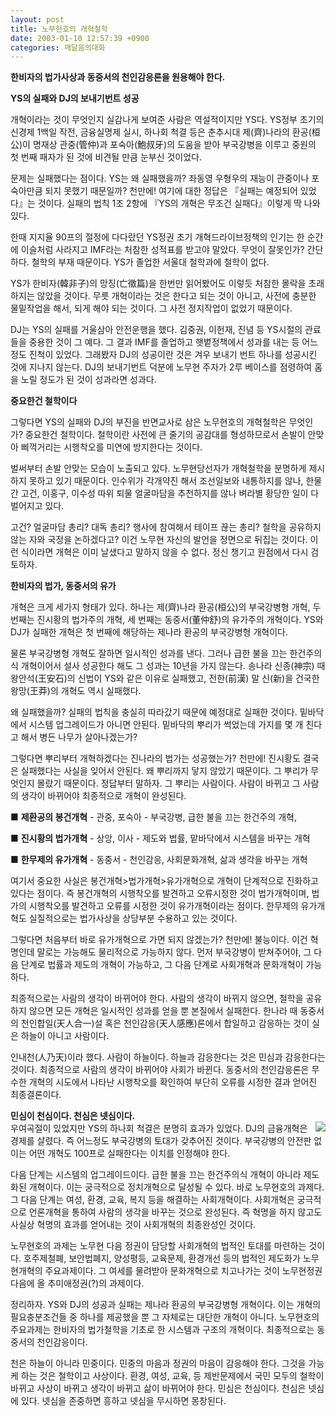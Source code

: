 ```yaml
---
layout: post
title: 노무현호의 개혁철학
date: 2003-01-10 12:57:39 +0900
categories: 깨달음의대화
---
```

**한비자의 법가사상과 동중서의 천인감응론을 원용해야 한다.** </p>

**YS의 실패와 DJ의 보내기번트 성공**
  
개혁이라는 것이 무엇인지 실감나게 보여준 사람은 역설적이지만 YS다. YS정부 초기의 신경제 1백일 작전, 금융실명제 실시, 하나회 척결 등은 춘추시대 제(齊)나라의 환공(桓公)이 명재상 관중(管仲)과 포숙아(鮑叔牙)의 도움을 받아 부국강병을 이루고 중원의 첫 번째 패자가 된 것에 비견될 만큼 눈부신 것이었다. 

문제는 실패했다는 점이다. YS는 왜 실패했을까? 좌동영 우형우의 재능이 관중이나 포숙아만큼 되지 못했기 때문일까? 천만에! 여기에 대한 정답은 『실패는 예정되어 있었다』는 것이다. 실패의 법칙 1조 2항에 『YS의 개혁은 무조건 실패다』이렇게 딱 나와있다. 

한때 지지율 90프의 절정에 다다랐던 YS정권 초기 개혁드라이브정책의 인기는 한 순간에 이슬처럼 사라지고 IMF라는 처참한 성적표를 받고야 말았다. 무엇이 잘못인가? 간단하다. 철학의 부재 때문이다. YS가 졸업한 서울대 철학과에 철학이 없다. 

YS가 한비자(韓非子)의 망징(亡徵篇)을 한번만 읽어봤어도 이렇듯 처참한 몰락을 초래하지는 않았을 것이다. 무릇 개혁이라는 것은 한다고 되는 것이 아니고, 사전에 충분한 물밑작업을 해서, 되게 해야 되는 것이다. 그 사전 정지작업이 없었기 때문이다. 

DJ는 YS의 실패를 거울삼아 안전운행을 했다. 김중권, 이헌재, 진념 등 YS시절의 관료들을 중용한 것이 그 예다. 그 결과 IMF를 졸업하고 햇볕정책에서 성과를 내는 등 어느 정도 진척이 있었다. 그래봤자 DJ의 성공이란 것은 겨우 보내기 번트 하나를 성공시킨 것에 지나지 않는다. DJ의 보내기번트 덕분에 노무현 주자가 2루 베이스를 점령하여 홈을 노릴 정도가 된 것이 성과라면 성과다. 

**중요한건 철학이다**
  
그렇다면 YS의 실패와 DJ의 부진을 반면교사로 삼은 노무현호의 개혁철학은 무엇인가? 중요한건 철학이다. 철학이란 사전에 큰 줄기의 공감대를 형성하므로서 손발이 안맞아 삐꺽거리는 시행착오를 미연에 방지한다는 것이다. 

벌써부터 손발 안맞는 모습이 노출되고 있다. 노무현당선자가 개혁철학을 분명하게 제시하지 못하고 있기 때문이다. 인수위가 각개약진 해서 조선일보와 내통하지를 않나, 한물간 고건, 이홍구, 이수성 따위 퇴물 얼굴마담을 추천하지를 않나 벼라별 황당한 일이 다 벌어지고 있다. 

고건? 얼굴마담 총리? 대독 총리? 행사에 참여해서 테이프 끊는 총리? 철학을 공유하지 않는 자와 국정을 논하겠다고? 이건 노무현 자신의 발언을 정면으로 뒤집는 것이다. 이런 식이라면 개혁은 이미 날샜다고 말하지 않을 수 없다. 정신 챙기고 원점에서 다시 검토하자. 

**한비자의 법가, 동중서의 유가**
  
개혁은 크게 세가지 형태가 있다. 하나는 제(齊)나라 환공(桓公)의 부국강병형 개혁, 두 번째는 진시황의 법가주의 개혁, 세 번째는 동중서(董仲舒)의 유가주의 개혁이다. YS와 DJ가 실패한 개혁은 첫 번째에 해당하는 제나라 환공의 부국강병형 개혁이다. 

물론 부국강병형 개혁도 잘하면 일시적인 성과를 낸다. 그러나 급한 불을 끄는 한건주의식 개혁이어서 설사 성공한다 해도 그 성과는 10년을 가지 않는다. 송나라 신종(神宗) 때 왕안석(王安石)의 신법이 YS와 같은 이유로 실패했고, 전한(前漢) 말 신(新)을 건국한 왕망(王莽)의 개혁도 역시 실패했다. 

왜 실패했을까? 실패의 법칙을 충실히 따라갔기 때문에 예정대로 실패한 것이다. 밑바닥에서 시스템 업그레이드가 아니면 안된다. 밑바닥의 뿌리가 썩었는데 가지를 몇 개 친다고 해서 병든 나무가 살아나겠는가? 

그렇다면 뿌리부터 개혁하겠다는 진나라의 법가는 성공했는가? 천만에! 진시황도 결국은 실패했다는 사실을 잊어서 안된다. 왜 뿌리까지 닿지 않았기 때문이다. 그 뿌리가 무엇인지 몰랐기 때문이다. 정답부터 말하자. 그 뿌리는 사람이다. 사람이 바뀌고 그 사람의 생각이 바뀌어야 최종적으로 개혁이 완성된다. 

■ **제환공의 봉건개혁** - 관중, 포숙아 - 부국강병, 급한 불을 끄는 한건주의 개혁, 
  
■ **진시황의 법가개혁** - 상앙, 이사 - 제도와 법률, 맡바닥에서 시스템을 바꾸는 개혁 
  
■ **한무제의 유가개혁** - 동중서 - 천인감응, 사회문화개혁, 삶과 생각을 바꾸는 개혁 

여기서 중요한 사실은 봉건개혁>법가개혁>유가개혁으로 개혁이 단계적으로 진화하고 있다는 점이다. 즉 봉건개혁의 시행착오를 발견하고 오류시정한 것이 법가개혁이며, 법가의 시행착오를 발견하고 오류를 시정한 것이 유가개혁이라는 점이다. 한무제의 유가개혁도 실질적으로는 법가사상을 상당부분 수용하고 있는 것이다. 

그렇다면 처음부터 바로 유가개혁으로 가면 되지 않겠는가? 천만에! 불능이다. 이건 혁명인데 말로는 가능해도 물리적으로 가능하지 않다. 먼저 부국강병이 받쳐주어야, 그 다음 단계로 법률과 제도의 개혁이 가능하고, 그 다음 단계로 사회개혁과 문화개혁이 가능하다.

최종적으로는 사람의 생각이 바뀌어야 한다. 사람의 생각이 바뀌지 않으면, 철학을 공유하지 않으면 모든 개혁은 일시적인 성과를 얻을 뿐 본질에서 실패한다. 한나라 때 동중서의 천인합일(天人合一)설 혹은 천인감응(天人感應)론에서 합일하고 감응하는 것이 실은 하늘이 아니고 사람이다. 

인내천(人乃天)이라 했다. 사람이 하늘이다. 하늘과 감응한다는 것은 민심과 감응한다는 것이다. 최종적으로 사람의 생각이 바뀌어야 사회가 바뀐다. 동중서의 천인감응론은 무수한 개혁의 시도에서 나타난 시행착오를 확인하여 부단히 오류를 시정한 결과 얻어진 최종결론이다.

**민심이 천심이다. 천심은 넷심이다.**   
<a href=http://www.seoprise.com target="_blank" border="0"><img src=http://drkimz.com/technote/board/private/upimg/1042178619.jpg align="right"></a> 우여곡절이 있었지만 YS의 하나회 척결은 분명히 효과가 있었다. DJ의 금융개혁은 경제를 살렸다. 즉 어느정도 부국강병의 토대가 갖추어진 것이다. 부국강병의 안전판 없이는 어떤 개혁도 100프로 실패한다는 이치를 인정해야 한다. 

다음 단계는 시스템의 업그레이드이다. 급한 불을 끄는 한건주의식 개혁이 아니라 제도화된 개혁이다. 이는 궁극적으로 정치개혁으로 달성될 수 있다. 바로 노무현호의 과제다. 그 다음 단계는 여성, 환경, 교육, 복지 등을 해결하는 사회개혁이다. 사회개혁은 궁극적으로 언론개혁을 통하여 사람의 생각을 바꾸는 것으로 완성된다. 즉 혁명을 하지 않고도 사실상 혁명의 효과를 얻어내는 것이 사회개혁의 최종완성인 것이다. 

노무현호의 과제는 노무현 다음 정권이 담당할 사회개혁의 법적인 토대를 마련하는 것이다. 호주제철폐, 보안법폐지, 양성평등, 교육문제, 환경개선 등의 법적인 제도화가 노무현개혁의 주요과제이다. 그 여세를 물려받아 문화개혁으로 치고나가는 것이 노무현정권 다음에 올 추미애정권(?)의 과제이다. 

정리하자. YS와 DJ의 성공과 실패는 제나라 환공의 부국강병형 개혁이다. 이는 개혁의 필요충분조건들 중 하나를 제공했을 뿐 그 자체로는 대단한 개혁이 아니다. 노무현호의 주요과제는 한비자의 법가철학을 기초로 한 시스템과 구조의 개혁이다. 최종적으로는 동중서의 천인감응이다. 

천은 하늘이 아니라 민중이다. 민중의 마음과 정권의 마음이 감응해야 한다. 그것을 가능케 하는 것은 철학이고 사상이다. 환경, 여성, 교육, 등 제반문제에서 국민 모두의 철학이 바뀌고 사상이 바뀌고 생각이 바뀌고 삶이 바뀌어야 한다. 민심은 천심이다. 천심은 넷심에 있다. 넷심을 존중하면 흥하고 넷심을 무시하면 몽창된다.